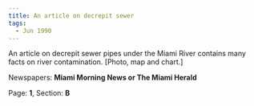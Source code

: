 ```yaml
---  
title: An article on decrepit sewer  
tags:  
  - Jun 1990  
---  
```

  
An article on decrepit sewer pipes under the Miami River contains many facts on river contamination. [Photo, map and chart.]  
  
Newspapers: **Miami Morning News or The Miami Herald**  
  
Page: **1**, Section: **B** 
